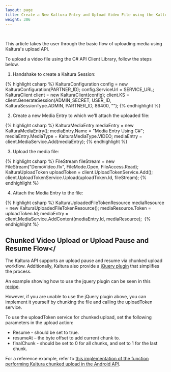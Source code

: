 ```yaml
---
layout: page
title: Create a New Kaltura Entry and Upload Video File using the Kaltura API
weight: 306
---
```

 

This article takes the user through the basic flow of uploading media using Kaltura's upload API.

To upload a video file using the C# API Client Library, follow the steps below.


1. Handshake to create a Kaltura Session:

{% highlight csharp %}
KalturaConfiguration config = new KalturaConfiguration(PARTNER_ID);
config.ServiceUrl = SERVICE_URL;
KalturaClient client = new KalturaClient(config);
client.KS = client.GenerateSession(ADMIN_SECRET, USER_ID, KalturaSessionType.ADMIN, PARTNER_ID, 86400, "");
{% endhighlight %}


2. Create a new Media Entry to which we'll attach the uploaded file:

{% highlight csharp %}
KalturaMediaEntry mediaEntry = new KalturaMediaEntry();
mediaEntry.Name = "Media Entry Using C#";
mediaEntry.MediaType = KalturaMediaType.VIDEO;
mediaEntry = client.MediaService.Add(mediaEntry);
{% endhighlight %}

3. Upload the media file:

{% highlight csharp %}
FileStream fileStream = new FileStream("DemoVideo.flv", FileMode.Open, FileAccess.Read);
KalturaUploadToken uploadToken = client.UploadTokenService.Add();
client.UploadTokenService.Upload(uploadToken.Id, fileStream);
{% endhighlight %}

4. Attach the Media Entry to the file:

{% highlight csharp %}
KalturaUploadedFileTokenResource mediaResource = new KalturaUploadedFileTokenResource();
mediaResource.Token = uploadToken.Id;
mediaEntry = client.MediaService.AddContent(mediaEntry.Id, mediaResource); 
{% endhighlight %}

## Chunked Video Upload or Upload Pause and Resume Flow</

The Kaltura API supports an upload pause and resume via chunked upload workflow. Additionally, Kaltura also provide a [jQuery plugin](https://github.com/kaltura/jQuery-File-Upload) that simplifies the process.

An example showing how to use the jquery plugin can be seen in this [recipe](https://developer.kaltura.org/recipes/upload).

However, if you are unable to use the jQuery plugin above, you can implement it yourself by chunking the file and calling the uploadToken service. 

To use the uploadToken service for chunked upload, set the following parameters in the upload action:

* Resume - should be set to true.
* resumeAt – the byte offset to add current chunk to.</span>
* finalChunk - should be set to 0 for all chunks, and set to 1 for the last chunk.

For a reference example, refer to [this implementation of the function performing Kaltura chunked upload in the Android API](https://github.com/kaltura/AndroidReferenceApp/blob/master/DemoApplication/src/com/kaltura/services/UploadToken.java#L88).
